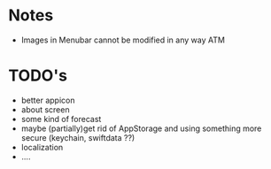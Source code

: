 #  Notes
* Images in Menubar cannot be modified in any way ATM

# TODO's

* better appicon
* about screen
* some kind of forecast
* maybe (partially)get rid of AppStorage and using something more secure (keychain, swiftdata ??)
* localization
* ....

